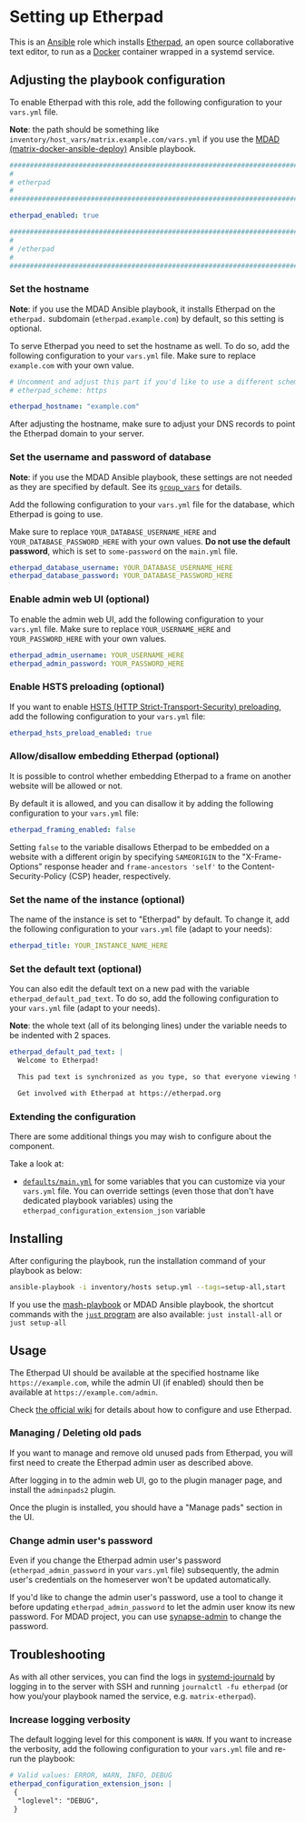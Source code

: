 <!--
SPDX-FileCopyrightText: 2021 Béla Becker
SPDX-FileCopyrightText: 2021 - 2024 Slavi Pantaleev
SPDX-FileCopyrightText: 2021 pushytoxin
SPDX-FileCopyrightText: 2022 Jim Myhrberg
SPDX-FileCopyrightText: 2022 Nikita Chernyi
SPDX-FileCopyrightText: 2022 felixx9
SPDX-FileCopyrightText: 2024 - 2025 Suguru Hirahara

SPDX-License-Identifier: AGPL-3.0-or-later
-->

# Setting up Etherpad

This is an [Ansible](https://www.ansible.com/) role which installs [Etherpad](https://etherpad.org), an open source collaborative text editor, to run as a [Docker](https://www.docker.com/) container wrapped in a systemd service.

## Adjusting the playbook configuration

To enable Etherpad with this role, add the following configuration to your `vars.yml` file.

**Note**: the path should be something like `inventory/host_vars/matrix.example.com/vars.yml` if you use the [MDAD (matrix-docker-ansible-deploy)](https://github.com/spantaleev/matrix-docker-ansible-deploy) Ansible playbook.

```yaml
########################################################################
#                                                                      #
# etherpad                                                             #
#                                                                      #
########################################################################

etherpad_enabled: true

########################################################################
#                                                                      #
# /etherpad                                                            #
#                                                                      #
########################################################################
```

### Set the hostname

**Note**: if you use the MDAD Ansible playbook, it installs Etherpad on the `etherpad.` subdomain (`etherpad.example.com`) by default, so this setting is optional.

To serve Etherpad you need to set the hostname as well. To do so, add the following configuration to your `vars.yml` file. Make sure to replace `example.com` with your own value.

```yaml
# Uncomment and adjust this part if you'd like to use a different scheme than the default
# etherpad_scheme: https

etherpad_hostname: "example.com"
```

After adjusting the hostname, make sure to adjust your DNS records to point the Etherpad domain to your server.

### Set the username and password of database

**Note**: if you use the MDAD Ansible playbook, these settings are not needed as they are specified by default. See its [`group_vars`](https://github.com/spantaleev/matrix-docker-ansible-deploy/blob/master/group_vars/matrix_servers) for details.

Add the following configuration to your `vars.yml` file for the database, which Etherpad is going to use.

Make sure to replace `YOUR_DATABASE_USERNAME_HERE` and `YOUR_DATABASE_PASSWORD_HERE` with your own values. **Do not use the default password**, which is set to `some-password` on the `main.yml` file.

```yaml
etherpad_database_username: YOUR_DATABASE_USERNAME_HERE
etherpad_database_password: YOUR_DATABASE_PASSWORD_HERE
```

### Enable admin web UI (optional)

To enable the admin web UI, add the following configuration to your `vars.yml` file. Make sure to replace `YOUR_USERNAME_HERE` and `YOUR_PASSWORD_HERE` with your own values.

```yaml
etherpad_admin_username: YOUR_USERNAME_HERE
etherpad_admin_password: YOUR_PASSWORD_HERE
```

### Enable HSTS preloading (optional)

If you want to enable [HSTS (HTTP Strict-Transport-Security) preloading](https://developer.mozilla.org/en-US/docs/Web/HTTP/Headers/Strict-Transport-Security#preloading_strict_transport_security), add the following configuration to your `vars.yml` file:

```yaml
etherpad_hsts_preload_enabled: true
```

### Allow/disallow embedding Etherpad (optional)

It is possible to control whether embedding Etherpad to a frame on another website will be allowed or not.

By default it is allowed, and you can disallow it by adding the following configuration to your `vars.yml` file:

```yaml
etherpad_framing_enabled: false
```

Setting `false` to the variable disallows Etherpad to be embedded on a website with a different origin by specifying `SAMEORIGIN` to the "X-Frame-Options" response header and `frame-ancestors 'self'` to the Content-Security-Policy (CSP) header, respectively.

### Set the name of the instance (optional)

The name of the instance is set to "Etherpad" by default. To change it, add the following configuration to your `vars.yml` file (adapt to your needs):

```yaml
etherpad_title: YOUR_INSTANCE_NAME_HERE
```

### Set the default text (optional)

You can also edit the default text on a new pad with the variable `etherpad_default_pad_text`. To do so, add the following configuration to your `vars.yml` file (adapt to your needs).

**Note**: the whole text (all of its belonging lines) under the variable needs to be indented with 2 spaces.

```yaml
etherpad_default_pad_text: |
  Welcome to Etherpad!

  This pad text is synchronized as you type, so that everyone viewing this page sees the same text. This allows you to collaborate seamlessly on documents!

  Get involved with Etherpad at https://etherpad.org
```

### Extending the configuration

There are some additional things you may wish to configure about the component.

Take a look at:

- [`defaults/main.yml`](../defaults/main.yml) for some variables that you can customize via your `vars.yml` file. You can override settings (even those that don't have dedicated playbook variables) using the `etherpad_configuration_extension_json` variable

## Installing

After configuring the playbook, run the installation command of your playbook as below:

```sh
ansible-playbook -i inventory/hosts setup.yml --tags=setup-all,start
```

If you use the [mash-playbook](https://github.com/mother-of-all-self-hosting/mash-playbook) or MDAD Ansible playbook, the shortcut commands with the [`just` program](https://github.com/spantaleev/matrix-docker-ansible-deploy/blob/master/docs/just.md) are also available: `just install-all` or `just setup-all`

## Usage

The Etherpad UI should be available at the specified hostname like `https://example.com`, while the admin UI (if enabled) should then be available at `https://example.com/admin`.

Check [the official wiki](https://github.com/ether/etherpad-lite/wiki) for details about how to configure and use Etherpad.

### Managing / Deleting old pads

If you want to manage and remove old unused pads from Etherpad, you will first need to create the Etherpad admin user as described above.

After logging in to the admin web UI, go to the plugin manager page, and install the `adminpads2` plugin.

Once the plugin is installed, you should have a "Manage pads" section in the UI.

### Change admin user's password

Even if you change the Etherpad admin user's password (`etherpad_admin_password` in your `vars.yml` file) subsequently, the admin user's credentials on the homeserver won't be updated automatically.

If you'd like to change the admin user's password, use a tool to change it before updating `etherpad_admin_password` to let the admin user know its new password. For MDAD project, you can use [synapse-admin](https://github.com/spantaleev/matrix-docker-ansible-deploy/blob/master/docs/configuring-playbook-synapse-admin.md) to change the password.

## Troubleshooting

As with all other services, you can find the logs in [systemd-journald](https://www.freedesktop.org/software/systemd/man/systemd-journald.service.html) by logging in to the server with SSH and running `journalctl -fu etherpad` (or how you/your playbook named the service, e.g. `matrix-etherpad`).

### Increase logging verbosity

The default logging level for this component is `WARN`. If you want to increase the verbosity, add the following configuration to your `vars.yml` file and re-run the playbook:

```yaml
# Valid values: ERROR, WARN, INFO, DEBUG
etherpad_configuration_extension_json: |
 {
  "loglevel": "DEBUG",
 }
```
